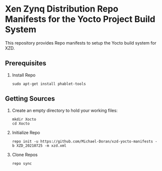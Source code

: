 # Xen Zynq Distribution Repo Manifests for the Yocto Project Build System

This repository provides Repo manifests to setup the Yocto build system for
XZD.

## Prerequisites

1.  Install Repo

        sudo apt-get install phablet-tools

## Getting Sources

1.  Create an empty directory to hold your working files:

        mkdir Xocto
        cd Xocto

2.  Initialize Repo

        repo init -u https://github.com/Michael-Doran/xzd-yocto-manifests -b XZD_20210725 -m xzd.xml

3.  Clone Repos

        repo sync
